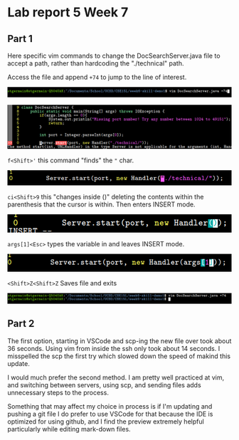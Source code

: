# Lab report 5 Week 7

## Part 1

Here specific vim commands to change the DocSearchServer.java file to accept a path, rather than hardcoding the "./technical" path.

Access the file and append `+74` to jump to the line of interest.

![Image](/lab5_images/labreport5-1.png)

![Image](/lab5_images/labreport5-2.png)

`f<Shift>'` this command "finds" the `"` char.

![Image](/lab5_images/labreport5-3.png)

`ci<Shift>9` this "changes inside ()" deleting the contents within the parenthesis that the cursor is within. Then enters INSERT mode.

![Image](/lab5_images/labreport5-4.png)

`args[1]<Esc>` types the variable in and leaves INSERT mode.

![Image](/lab5_images/labreport5-5.png)

`<Shift>Z<Shift>Z` Saves file and exits

![Image](/lab5_images/labreport5-6.png)

## Part 2

The first option, starting in VSCode and scp-ing the new file over took about 36 seconds. Using vim from inside the ssh only took about 14 seconds. I misspelled the scp the first try which slowed down the speed of makind this update.

I would much prefer the second method. I am pretty well practiced at vim, and switching between servers, using scp, and sending files adds unnecessary steps to the process.

Something that may affect my choice in process is if I'm updating and pushing a git file I do prefer to use VSCode for that because the IDE is optimized for using github, and I find the preview extremely helpful particularly while editing mark-down files.